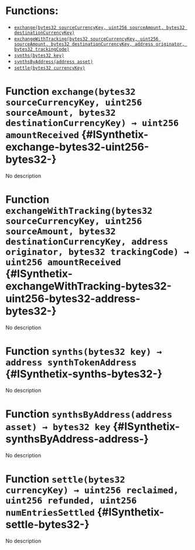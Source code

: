 

# Functions:
- [`exchange(bytes32 sourceCurrencyKey, uint256 sourceAmount, bytes32 destinationCurrencyKey)`](#ISynthetix-exchange-bytes32-uint256-bytes32-)
- [`exchangeWithTracking(bytes32 sourceCurrencyKey, uint256 sourceAmount, bytes32 destinationCurrencyKey, address originator, bytes32 trackingCode)`](#ISynthetix-exchangeWithTracking-bytes32-uint256-bytes32-address-bytes32-)
- [`synths(bytes32 key)`](#ISynthetix-synths-bytes32-)
- [`synthsByAddress(address asset)`](#ISynthetix-synthsByAddress-address-)
- [`settle(bytes32 currencyKey)`](#ISynthetix-settle-bytes32-)


# Function `exchange(bytes32 sourceCurrencyKey, uint256 sourceAmount, bytes32 destinationCurrencyKey) → uint256 amountReceived` {#ISynthetix-exchange-bytes32-uint256-bytes32-}
No description
# Function `exchangeWithTracking(bytes32 sourceCurrencyKey, uint256 sourceAmount, bytes32 destinationCurrencyKey, address originator, bytes32 trackingCode) → uint256 amountReceived` {#ISynthetix-exchangeWithTracking-bytes32-uint256-bytes32-address-bytes32-}
No description
# Function `synths(bytes32 key) → address synthTokenAddress` {#ISynthetix-synths-bytes32-}
No description
# Function `synthsByAddress(address asset) → bytes32 key` {#ISynthetix-synthsByAddress-address-}
No description
# Function `settle(bytes32 currencyKey) → uint256 reclaimed, uint256 refunded, uint256 numEntriesSettled` {#ISynthetix-settle-bytes32-}
No description

